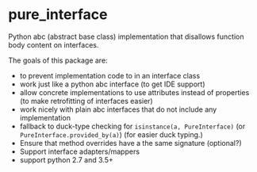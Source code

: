 # pure_interface
Python abc (abstract base class) implementation that disallows function body content on interfaces.

The goals of this package are:
* to prevent implementation code to in an interface class
* work just like a python abc interface (to get IDE support)
* allow concrete implementations to use attributes instead of properties (to make retrofitting of interfaces easier)
* work nicely with plain abc interfaces that do not include any implementation
* fallback to duck-type checking for `isinstance(a, PureInterface)` (or `PureInterface.provided_by(a)`) 
(for easier duck typing.)
* Ensure that method overrides have a the same signature (optional?)
* Support interface adapters/mappers
* support python 2.7 and 3.5+
